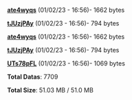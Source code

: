 [**ate4wyqs**](/data/ate4wyqs.txt) (01/02/23 - 16:56)- 1662 bytes

[**tJUzjPAy**](/data/tJUzjPAy.txt) (01/02/23 - 16:56)- 794 bytes

[**ate4wyqs**](/data/ate4wyqs.txt) (01/02/23 - 16:56)- 1662 bytes

[**tJUzjPAy**](/data/tJUzjPAy.txt) (01/02/23 - 16:56)- 794 bytes

[**UTs78pFL**](/data/UTs78pFL.txt) (01/02/23 - 16:56)- 1069 bytes

**Total Datas**: 7709

**Total Size**: 51.03 MB / 51.0 MB